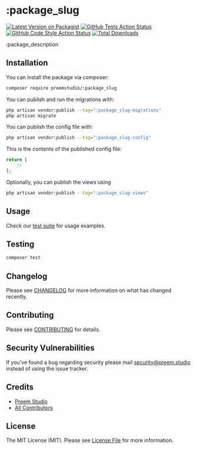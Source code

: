 # :package_slug

[![Latest Version on Packagist](https://img.shields.io/packagist/v/preemstudio/:package_slug.svg?style=flat-square)](https://packagist.org/packages/preemstudio/:package_slug)
[![GitHub Tests Action Status](https://img.shields.io/github/actions/workflow/status/preemstudio/:package_slug/run-tests.yml?branch=main&label=tests&style=flat-square)](https://github.com/preemstudio/:package_slug/actions?query=workflow%3Arun-tests+branch%3Amain)
[![GitHub Code Style Action Status](https://img.shields.io/github/actions/workflow/status/preemstudio/:package_slug/fix-php-code-style-issues.yml?branch=main&label=code%20style&style=flat-square)](https://github.com/preemstudio/:package_slug/actions?query=workflow%3A"Fix+PHP+code+style+issues"+branch%3Amain)
[![Total Downloads](https://img.shields.io/packagist/dt/preemstudio/:package_slug.svg?style=flat-square)](https://packagist.org/packages/preemstudio/:package_slug)

:package_description

## Installation

You can install the package via composer:

```bash
composer require preemstudio/:package_slug
```

You can publish and run the migrations with:

```bash
php artisan vendor:publish --tag=":package_slug-migrations"
php artisan migrate
```

You can publish the config file with:

```bash
php artisan vendor:publish --tag=":package_slug-config"
```

This is the contents of the published config file:

```php
return [
    //
];
```

Optionally, you can publish the views using

```bash
php artisan vendor:publish --tag=":package_slug-views"
```

## Usage

Check our [test suite](/tests) for usage examples.

## Testing

```bash
composer test
```

## Changelog

Please see [CHANGELOG](CHANGELOG.md) for more information on what has changed recently.

## Contributing

Please see [CONTRIBUTING](CONTRIBUTING.md) for details.

## Security Vulnerabilities

If you've found a bug regarding security please mail [security@preem.studio](mailto:security@preem.studio) instead of using the issue tracker.

## Credits

- [Preem Studio](https://github.com/PreemStudio)
- [All Contributors](../../contributors)

## License

The MIT License (MIT). Please see [License File](LICENSE.md) for more information.
